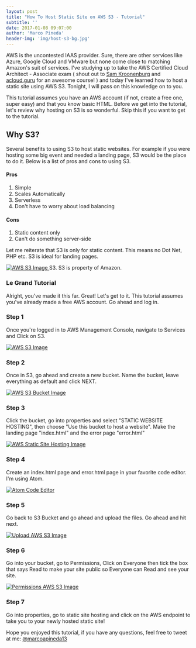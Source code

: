 ```yaml
---
layout: post
title: "How To Host Static Site on AWS S3 - Tutorial"
subtitle: ''
date: 2017-01-08 09:07:00
author: 'Marco Pineda'
header-img: 'img/host-s3-bg.jpg'
---
```


<p>
AWS is the uncontested IAAS provider. Sure, there are other services like Azure, Google Cloud and VMware but none come close to matching Amazon's suit of services. I've studying up to take the AWS Certified Cloud Architect - Associate exam ( shout out to <a href='https://twitter.com/samkroon'>Sam Kroonenburg</a> and <a href='https://t.co/VbhlVUys1z'>acloud.guru</a> for an awesome course! ) and today I've learned how to host a static site using AWS S3. Tonight, I will pass on this knowledge on to you.
</p>

<p>
This tutorial assumes you have an AWS account (if not, create a free one, super easy) and that you know basic HTML.
Before we get into the tutorial, let's review why hosting on S3 is so wonderful. Skip this if you want to get to the tutorial.
</p>


  <h2>Why S3?</h2>
  <p>Several benefits to using S3 to host static websites. For example if you were hosting some big event and needed a landing page, S3 would be the place to do it. Below is a list of pros and cons to using S3.</p>

  <h4>Pros</h4>
  <ol>
    <li>Simple</li>
    <li>Scales Automatically</li>
    <li>Serverless</li>
    <li>Don't have to worry about load balancing</li>
  </ol>

  <h4>Cons</h4>
  <ol>
    <li>Static content only</li>
    <li>Can't do something server-side</li>
  </ol>

  <p>Let me reiterate that S3 is only for static content. This means no Dot Net, PHP etc. S3 is ideal for landing pages.</p>

  <!-- IMAGE OF S3 HERE -->
  <a href="#">
      <img src="{{ site.baseurl }}/img/s3-bg.png" alt="AWS S3 Image">
  </a>
  <span class="caption text-muted">S3. S3 is property of Amazon.</span>

  <h3>Le Grand Tutorial</h3>  
  <p>
  Alright, you've made it this far. Great! Let's get to it. This tutorial assumes you've already made a free AWS account. Go ahead and log in.  
  </p>


  <h3>Step 1</h3>
  <p>
  Once you're logged in to AWS Management Console, navigate to Services and Click on S3.
  </p>

  <a href="#">
      <img src="{{ site.baseurl }}/img/step1.png" alt="AWS S3 Image">
  </a>


  <h3>Step 2</h3>
  <p>
   Once in S3, go ahead and create a new bucket. Name the bucket, leave everything as default and click NEXT.
  </p>

  <a href="#">
      <img src="{{ site.baseurl }}/img/create-bucket.png" alt="AWS S3 Bucket Image">
  </a>


  <h3>Step 3</h3>
  <p>
  Click the bucket, go into properties and select "STATIC WEBSITE HOSTING", then choose "Use this bucket to host a website". Make the landing page "index.html" and the error page "error.html"
  </p>

  <a href="#">
      <img src="{{ site.baseurl }}/img/static-web-site-hosting.png" alt="AWS Static Site Hosting Image">
  </a>


  <h3>Step 4</h3>
  <p>
  Create an index.html page and error.html page in your favorite code editor. I'm using Atom.
  </p>

  <a href="#">
      <img src="{{ site.baseurl }}/img/index-example.png" alt="Atom Code Editor">
  </a>

  <h3>Step 5</h3>
  <p>
  Go back to S3 Bucket and go ahead and upload the files. Go ahead and hit next.
  </p>

  <a href="#">
      <img src="{{ site.baseurl }}/img/upload.png" alt="Upload AWS S3 Image">
  </a>


  <h3>Step 6</h3>
  <p>
   Go into your bucket, go to Permissions, Click on Everyone then tick the box that says Read to make your site public so Everyone can Read and see your site.
  </p>

  <a href="#">
      <img src="{{ site.baseurl }}/img/permissions.png" alt="Permissions AWS S3 Image">
  </a>

  <h3>Step 7</h3>
  <p>
  Go into properties, go to static site hosting and click on the AWS endpoint to take you to your newly hosted static site!
  </p>


  <p>Hope you enjoyed this tutorial, if you have any questions, feel free to tweet at me: <a href='https://twitter.com/marcoapineda13'>@marcoapineda13 </a></p>
